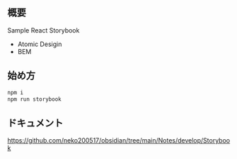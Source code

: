 ## 概要

Sample React Storybook

- Atomic Desigin
- BEM

## 始め方

```sh
npm i
npm run storybook
```

## ドキュメント

https://github.com/neko200517/obsidian/tree/main/Notes/develop/Storybook

